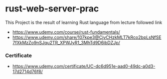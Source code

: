 # rust-web-server-prac
This Project is the result of learning Rust language from lecture followed link

- https://www.udemy.com/course/rust-fundamentals/
- https://www.udemy.com/share/107kpe3@CjvCHzkMLT7kRco2bpLsNfSE7fXkMzZo9nSJqu2TR_XPWJyR1_3MhTd9D6ibDZJp/

### Certificate
- https://www.udemy.com/certificate/UC-dc6d951e-aad0-49dc-a0d3-17d2714d76f8/
